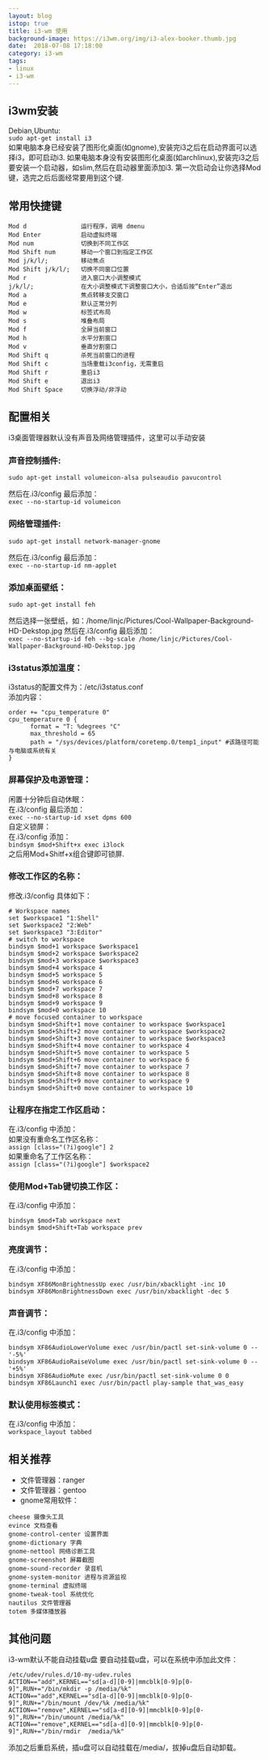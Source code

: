 ```yaml
---
layout: blog
istop: true
title: i3-wm 使用
background-image: https://i3wm.org/img/i3-alex-booker.thumb.jpg
date:  2018-07-08 17:18:00
category: i3-wm
tags:
- linux
- i3-wm
---
```


## i3wm安装
Debian,Ubuntu:  
`sudo apt-get install i3`  
如果电脑本身已经安装了图形化桌面(如gnome),安装完i3之后在启动界面可以选择i3，即可启动i3.
如果电脑本身没有安装图形化桌面(如archlinux),安装完i3之后要安装一个启动器，如slim,然后在启动器里面添加i3.
第一次启动会让你选择Mod键，选完之后后面经常要用到这个键.

## 常用快捷键
```
Mod d               运行程序，调用 dmenu
Mod Enter           启动虚拟终端
Mod num             切换到不同工作区
Mod Shift num       移动一个窗口到指定工作区
Mod j/k/l/;         移动焦点
Mod Shift j/k/l/;   切换不同窗口位置
Mod r               进入窗口大小调整模式
j/k/l/;             在大小调整模式下调整窗口大小，合适后按“Enter”退出
Mod a               焦点转移支交窗口
Mod e               默认正常分列
Mod w               标签式布局
Mod s               堆叠布局
Mod f               全屏当前窗口
Mod h               水平分割窗口
Mod v               垂直分割窗口
Mod Shift q         杀死当前窗口的进程
Mod Shift c         当场重载i3config，无需重启
Mod Shift r         重启i3
Mod Shift e         退出i3
Mod Shift Space     切换浮动/非浮动
```

## 配置相关

i3桌面管理器默认没有声音及网络管理插件，这里可以手动安装  

### 声音控制插件:  
`sudo apt-get install volumeicon-alsa pulseaudio pavucontrol`  

然后在.i3/config 最后添加：  
`exec --no-startup-id volumeicon`  

### 网络管理插件:  
`sudo apt-get install network-manager-gnome`  

然后在.i3/config 最后添加：  
`exec --no-startup-id nm-applet`  

### 添加桌面壁纸：  
`sudo apt-get install feh`  

然后选择一张壁纸，如：/home/linjc/Pictures/Cool-Wallpaper-Background-HD-Dekstop.jpg 然后在.i3/config 最后添加：  
`exec --no-startup-id feh --bg-scale /home/linjc/Pictures/Cool-Wallpaper-Background-HD-Dekstop.jpg`

### i3status添加温度：  
i3status的配置文件为：/etc/i3status.conf  
添加内容：  

```
order += "cpu_temperature 0"
cpu_temperature 0 {
      format = "T: %degrees °C"
      max_threshold = 65
      path = "/sys/devices/platform/coretemp.0/temp1_input" #该路径可能与电脑或系统有关
}
```

### 屏幕保护及电源管理：  
闲置十分钟后自动休眠：  
在.i3/config 最后添加：  
`exec --no-startup-id xset dpms 600`  
自定义锁屏：  
在.i3/config 添加：  
`bindsym $mod+Shift+x exec i3lock`  
之后用Mod+Shitf+x组合键即可锁屏.  

### 修改工作区的名称：  
修改.i3/config 具体如下：  

```
# Workspace names
set $workspace1 "1:Shell"
set $workspace2 "2:Web"
set $workspace3 "3:Editor"
# switch to workspace
bindsym $mod+1 workspace $workspace1
bindsym $mod+2 workspace $workspace2
bindsym $mod+3 workspace $workspace3
bindsym $mod+4 workspace 4
bindsym $mod+5 workspace 5
bindsym $mod+6 workspace 6
bindsym $mod+7 workspace 7
bindsym $mod+8 workspace 8
bindsym $mod+9 workspace 9
bindsym $mod+0 workspace 10
# move focused container to workspace
bindsym $mod+Shift+1 move container to workspace $workspace1
bindsym $mod+Shift+2 move container to workspace $workspace2
bindsym $mod+Shift+3 move container to workspace $workspace3
bindsym $mod+Shift+4 move container to workspace 4
bindsym $mod+Shift+5 move container to workspace 5
bindsym $mod+Shift+6 move container to workspace 6
bindsym $mod+Shift+7 move container to workspace 7
bindsym $mod+Shift+8 move container to workspace 8
bindsym $mod+Shift+9 move container to workspace 9
bindsym $mod+Shift+0 move container to workspace 10
```

### 让程序在指定工作区启动：  
在.i3/config 中添加：  
如果没有重命名工作区名称：  
`assign [class="(?i)google"] 2`  
如果重命名了工作区名称：  
`assign [class="(?i)google"] $workspace2`   

### 使用Mod+Tab键切换工作区：  
在.i3/config 中添加：  

```
bindsym $mod+Tab workspace next
bindsym $mod+Shift+Tab workspace prev
```

### 亮度调节：  
在.i3/config 中添加：  

```
bindsym XF86MonBrightnessUp exec /usr/bin/xbacklight -inc 10
bindsym XF86MonBrightnessDown exec /usr/bin/xbacklight -dec 5
```

### 声音调节：  
在.i3/config 中添加：  

```
bindsym XF86AudioLowerVolume exec /usr/bin/pactl set-sink-volume 0 -- '-5%'
bindsym XF86AudioRaiseVolume exec /usr/bin/pactl set-sink-volume 0 -- '+5%'
bindsym XF86AudioMute exec /usr/bin/pactl set-sink-volume 0 0
bindsym XF86Launch1 exec /usr/bin/pactl play-sample that_was_easy
```

### 默认使用标签模式：  
在.i3/config 中添加：  
`workspace_layout tabbed`  


## 相关推荐
* 文件管理器：ranger  
* 文件管理器：gentoo   
* gnome常用软件：  

```
cheese 摄像头工具
evince 文档查看
gnome-control-center 设置界面
gnome-dictionary 字典
gnome-nettool 网络诊断工具
gnome-screenshot 屏幕截图
gnome-sound-recorder 录音机
gnome-system-monitor 进程与资源监视
gnome-terminal 虚拟终端
gnome-tweak-tool 系统优化
nautilus 文件管理器
totem 多媒体播放器
```

## 其他问题
i3-wm默认不能自动挂载u盘
要自动挂载u盘，可以在系统中添加此文件：  

```
/etc/udev/rules.d/10-my-udev.rules
ACTION=="add",KERNEL=="sd[a-d][0-9]|mmcblk[0-9]p[0-9]",RUN+="/bin/mkdir -p /media/%k"
ACTION=="add",KERNEL=="sd[a-d][0-9]|mmcblk[0-9]p[0-9]",RUN+="/bin/mount /dev/%k /media/%k"
ACTION=="remove",KERNEL=="sd[a-d][0-9]|mmcblk[0-9]p[0-9]",RUN+="/bin/umount /media/%k"
ACTION=="remove",KERNEL=="sd[a-d][0-9]|mmcblk[0-9]p[0-9]",RUN+="/bin/rmdir  /media/%k"
```
添加之后重启系统，插u盘可以自动挂载在/media/，拔掉u盘后自动卸载。
